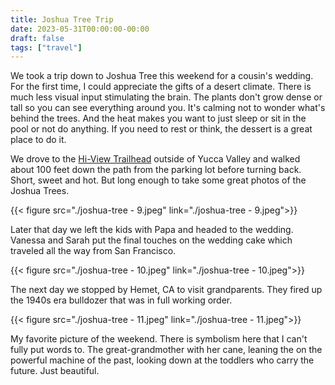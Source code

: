 ```yaml
---
title: Joshua Tree Trip
date: 2023-05-31T00:00:00-00:00
draft: false
tags: ["travel"]
---
```


We took a trip down to Joshua Tree this weekend for a cousin's wedding. For the first time, I could appreciate the gifts of a desert climate. There is much less visual input stimulating the brain. The plants don't grow dense or tall so you can see everything around you. It's calming not to wonder what's behind the trees. And the heat makes you want to just sleep or sit in the pool or not do anything. If you need to rest or think, the dessert is a great place to do it.

We drove to the [Hi-View Trailhead](https://www.google.com/maps/place/Hi-View+Trailhead/@34.0760208,-116.4018785,17z/data=!3m1!4b1!4m6!3m5!1s0x80dad8be48859b39:0x8d3f1e64616c0b2f!8m2!3d34.0760208!4d-116.3993036!16s%2Fg%2F1q5bn9ppl?entry=ttu) outside of Yucca Valley and walked about 100 feet down the path from the parking lot before turning back. Short, sweet and hot. But long enough to take some great photos of the Joshua Trees.

{{< figure src="./joshua-tree - 9.jpeg" link="./joshua-tree - 9.jpeg">}}

Later that day we left the kids with Papa and headed to the wedding. Vanessa and Sarah put the final touches on the wedding cake which traveled all the way from San Francisco.

{{< figure src="./joshua-tree - 10.jpeg" link="./joshua-tree - 10.jpeg">}}

The next day we stopped by Hemet, CA to visit grandparents. They fired up the 1940s era bulldozer that was in full working order.

{{< figure src="./joshua-tree - 11.jpeg" link="./joshua-tree - 11.jpeg">}}

My favorite picture of the weekend. There is symbolism here that I can't fully put words to. The great-grandmother with her cane, leaning the on the powerful machine of the past, looking down at the toddlers who carry the future. Just beautiful.
